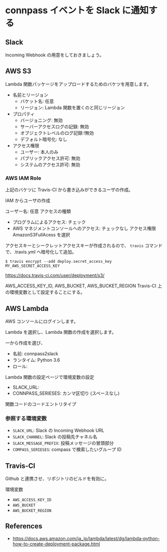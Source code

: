 # connpass イベントを Slack に通知する

## Slack

Incoming Webhook の用意をしておきましょう。

## AWS S3

Lambda 関数パッケージをアップロードするためのバケツを用意します。

* 名前とリージョン
  * バケット名: 任意
  * リージョン: Lambda 関数を置くのと同じリージョン
* プロパティ
  * バージョニング: 無効
  * サーバーアクセスログの記録: 無効
  * オブジェクトレベルのログ記録:!無効
  * デフォルト暗号化: なし
* アクセス権限
  * ユーザー: 本人のみ
  * パブリックアクセス許可: 無効
  * システムのアクセス許可: 無効

### AWS IAM Role

上記のバケツに Travis-CI から書き込みができるユーザの作成。

IAM からユーザの作成

ユーザー名: 任意
アクセスの種類
  * プログラムによるアクセス: チェック
  * AWS マネジメントコンソールへのアクセス: チェックなし
アクセス権限
  AmazonS3FullAcess を選択

アクセスキーとシークレットアクセスキーが作成されるので、
``travis`` コマンドで、.travis.yml へ暗号化して追加。

```
$ travis encrypt --add deploy.secret_access_key MY_AWS_SECRET_ACCESS_KEY
```
https://docs.travis-ci.com/user/deployment/s3/

AWS_ACCESS_KEY_ID, AWS_BUCKET, AWS_BUCKET_REGION
Travis-CI 上の環境変数として設定することにする。

## AWS Lambda

AWS コンソールにログインします。

Lambda を選択し、Lambda 関数の作成を選択します。

一から作成を選び、
* 名前: connpass2slack
* ランタイム: Python 3.6
* ロール:

Lambda 関数の設定ページで環境変数の設定

* SLACK_URL:
* CONNPASS_SERIESES: カンマ区切り (スペースなし)

関数コードのコードエントリタイプ


### 参照する環境変数

  * ``SLACK_URL``: Slack の Incoming Webhook URL
  * ``SLACK_CHANNEL``: Slack の投稿先チャネル名
  * ``SLACK_MESSAGE_PREFIX``: 投稿メッセージの冒頭部分
  * ``COMPASS_SERIESES``: compass で検索したいグループ ID

## Travis-CI

Github と連携させ、リポジトリのビルドを有効に。

環境変数

* ``AWS_ACCESS_KEY_ID``
* ``AWS_BUCKET``
* ``AWS_BUCKET_REGION``

## References

* https://docs.aws.amazon.com/ja_jp/lambda/latest/dg/lambda-python-how-to-create-deployment-package.html
